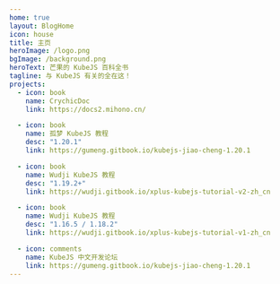 ```yaml
---
home: true
layout: BlogHome
icon: house
title: 主页
heroImage: /logo.png
bgImage: /background.png
heroText: 芒果的 KubeJS 百科全书
tagline: 与 KubeJS 有关的全在这！
projects:
  - icon: book
    name: CrychicDoc
    link: https://docs2.mihono.cn/

  - icon: book
    name: 孤梦 KubeJS 教程
    desc: "1.20.1"
    link: https://gumeng.gitbook.io/kubejs-jiao-cheng-1.20.1

  - icon: book
    name: Wudji KubeJS 教程
    desc: "1.19.2+"
    link: https://wudji.gitbook.io/xplus-kubejs-tutorial-v2-zh_cn

  - icon: book
    name: Wudji KubeJS 教程
    desc: "1.16.5 / 1.18.2"
    link: https://wudji.gitbook.io/xplus-kubejs-tutorial-v1-zh_cn

  - icon: comments
    name: KubeJS 中文开发论坛
    link: https://gumeng.gitbook.io/kubejs-jiao-cheng-1.20.1
---
```

